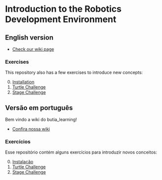# Introduction to the Robotics Development Environment

## English version

- [Check our wiki page](https://github.com/butia-bots/butia_learning/wiki)

### Exercises

This repository also has a few exercises to introduce new concepts:

0. [Installation](https://github.com/butia-bots/butia_learning/blob/main/0-installation/README.md)
1. [Turtle Challenge](https://github.com/butia-bots/butia_learning/blob/main/1-turtle_challenge/README.md)
2. [Stage Challenge](https://github.com/butia-bots/butia_learning/blob/main/1-stage_challenge/README.md)


## Versão em português

Bem vindo a wiki do butia_learning!

- [Confira nossa wiki](https://github.com/butia-bots/butia_learning/wiki)

### Exercícios

Esse repositório contém alguns exercícios para introduzir novos conceitos:


0. [Instalação](https://github.com/butia-bots/butia_learning/blob/main/0-installation/README.md)
1. [Turtle Challenge](https://github.com/butia-bots/butia_learning/blob/main/1-turtle_challenge/README.md)
2. [Stage Challenge](https://github.com/butia-bots/butia_learning/blob/main/1-stage_challenge/README.md)
